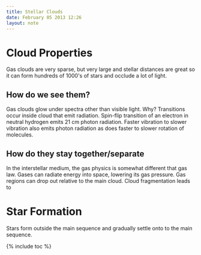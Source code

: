 ```yaml
---
title: Stellar Clouds
date: February 05 2013 12:26
layout: note
---
```


Cloud Properties
================

Gas clouds are very sparse, but very large and stellar distances are great
so it can form hundreds of 1000's of stars and occlude a lot of light.

How do we see them?
-------------------

Gas clouds glow under spectra other than visible light.  Why? Transitions occur
inside cloud that emit radiation.  Spin-flip transition of an electron in
neutral hydrogen emits 21 cm photon radiation. Faster vibration to slower vibration
also emits photon radiation as does faster to slower rotation of molecules.

How do they stay together/separate
------------------------------------

In the interstellar medium, the gas physics is somewhat different that gas law.
Gases can radiate energy into space, lowering its gas pressure.  Gas regions
can drop out relative to the main cloud.  Cloud fragmentation leads to

Star Formation
==============

Stars form outside the main sequence and gradually settle onto to the main
sequence.

{% include toc %}
